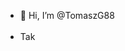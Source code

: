 - 👋 Hi, I’m @TomaszG88
<br><br>
- Tak

<!---
TomaszG88/TomaszG88 is a ✨ special ✨ repository because its `README.md` (this file) appears on your GitHub profile.
You can click the Preview link to take a look at your changes.
--->
